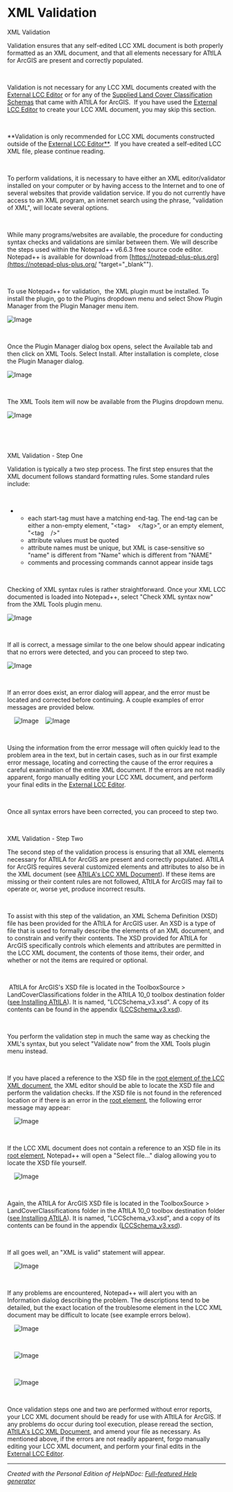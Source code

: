 # XML Validation

XML Validation

Validation ensures that any self-edited LCC XML document is both properly formatted as an XML document, and that all elements necessary for ATtILA for ArcGIS are present and correctly populated.

&nbsp;

Validation is not necessary for any LCC XML documents created with the [External LCC Editor](<ExternalLCCEditor.md>) or for any of the [Supplied Land Cover Classification Schemas](<SuppliedLandCoverClassificationS.md>) that came with ATtILA for ArcGIS.&nbsp; If you have used the [External LCC Editor](<ExternalLCCEditor.md>) to create your LCC XML document, you may skip this section.

&nbsp;

**Validation is only recommended for LCC XML documents constructed outside of the [External LCC Editor**](<ExternalLCCEditor.md>).&nbsp; If you have created a self-edited LCC XML file, please continue reading.

&nbsp;

To perform validations, it is necessary to have either an XML editor/validator installed on your computer or by having access to the Internet and to one of several websites that provide validation service. If you do not currently have access to an XML program, an internet search using the phrase, "validation of XML", will locate several options.

&nbsp;

While many programs/websites are available, the procedure for conducting syntax checks and validations are similar between them. We will describe the steps used within the Notepad++ v6.6.3 free source code editor. Notepad++ is available for download from [https://notepad-plus-plus.org](<https://notepad-plus-plus.org/> "target=\"\_blank\"").

&nbsp;

To use Notepad++ for validation,&nbsp; the XML plugin must be installed. To install the plugin, go to the Plugins dropdown menu and select Show Plugin Manager from the Plugin Manager menu item.&nbsp;

![Image](<lib/XML%20Plugins%20Menu.png>)

&nbsp;

Once the Plugin Manager dialog box opens, select the Available tab and then click on XML Tools. Select Install. After installation is complete, close the Plugin Manager dialog.

![Image](<lib/NotePad%20Plugin%20Manager.png>)

&nbsp;

The XML Tools item will now be available from the Plugins dropdown menu.

![Image](<lib/XML%20Tools%20Menu.png>)

&nbsp;

&nbsp;

XML Validation - Step One

Validation is typically a two step process. The first step ensures that the XML document follows standard formatting rules. Some standard rules include:

&nbsp;

* &nbsp;
  * each start-tag must have a matching end-tag. The end-tag can be either a non-empty element, "\<tag\>&nbsp; &nbsp; \</tag\>", or an empty element, "\<tag&nbsp; &nbsp; /\>"
  * attribute values must be quoted
  * attribute names must be unique, but XML is case-sensitive so "name" is different from "Name" which is different from "NAME"
  * comments and processing commands cannot appear inside tags

&nbsp;

Checking of XML syntax rules is rather straightforward. Once your XML LCC documented is loaded into Notepad++, select "Check XML syntax now" from the XML Tools plugin menu.

![Image](<lib/XML%20Tools%20Menu2.png>)

&nbsp;

If all is correct, a message similar to the one below should appear indicating that no errors were detected, and you can proceed to step two.

![Image](<lib/XML%20No%20Syntax%20Error.png>)

&nbsp;

If an error does exist, an error dialog will appear, and the error must be located and corrected before continuing. A couple examples of error messages are provided below.

&nbsp; &nbsp; ![Image](<lib/XML%20Tools%20Parsing%20Error.png>)&nbsp; &nbsp; ![Image](<lib/XML%20Tools%20Parsing%20Error%202.png>)

&nbsp;

Using the information from the error message will often quickly lead to the problem area in the text, but in certain cases, such as in our first example error message, locating and correcting the cause of the error requires a careful examination of the entire XML document. If the errors are not readily apparent, forgo manually editing your LCC XML document, and perform your final edits in the [External LCC Editor](<ExternalLCCEditor.md>).

&nbsp;

Once all syntax errors have been corrected, you can proceed to step two.

&nbsp;

XML Validation - Step Two

The second step of the validation process is ensuring that all XML elements necessary for ATtILA for ArcGIS are present and correctly populated. ATtILA for ArcGIS requires several customized elements and attributes to also be in the XML document (see [ATtILA's LCC XML Document](<ATtILAsLCCXMLDocument.md>)). If these items are missing or their content rules are not followed, ATtILA for ArcGIS may fail to operate or, worse yet, produce incorrect results.

&nbsp;

To assist with this step of the validation, an XML Schema Definition (XSD) file has been provided for the ATtILA for ArcGIS user. An XSD is a type of file that is used to formally describe the elements of an XML document, and to constrain and verify their contents. The XSD provided for ATtILA for ArcGIS specifically controls which elements and attributes are permitted in the LCC XML document, the contents of those items, their order, and whether or not the items are required or optional.

&nbsp;

&nbsp;ATtILA for ArcGIS's XSD file is located in the ToolboxSource \> LandCoverClassifications folder in the ATtILA 10\_0 toolbox destination folder ([see Installing ATtILA](<InstallingATtILA.md>)). It is named, "LCCSchema\_v3.xsd". A copy of its contents can be found in the appendix ([LCCSchema\_v3.xsd](<LCCSchema\_v3xsd.md>)).

&nbsp;

You perform the validation step in much the same way as checking the XML's syntax, but you select "Validate now" from the XML Tools plugin menu instead.

&nbsp;

If you have placed a reference to the XSD file in the [root element of the LCC XML document](<RootElementlccSchema.md>), the XML editor should be able to locate the XSD file and perform the validation checks. If the XSD file is not found in the referenced location or if there is an error in the [root element](<RootElementlccSchema.md>), the following error message may appear:

&nbsp; &nbsp; ![Image](<lib/XML%20Tools%20Schema%20Not%20Found.png>)

&nbsp;

If the LCC XML document does not contain a reference to an XSD file in its [root element](<RootElementlccSchema.md>), Notepad++ will open a "Select file..." dialog allowing you to locate the XSD file yourself.

&nbsp; &nbsp; ![Image](<lib/XML%20Tools%20Select%20XSD.png>)

&nbsp;

Again, the ATtILA for ArcGIS XSD file is located in the ToolboxSource \> LandCoverClassifications folder in the ATtILA 10\_0 toolbox destination folder ([see Installing ATtILA](<InstallingATtILA.md>)). It is named, "LCCSchema\_v3.xsd", and a copy of its contents can be found in the appendix ([LCCSchema\_v3.xsd](<LCCSchema\_v3xsd.md>)).

&nbsp;

If all goes well, an "XML is valid" statement will appear.

&nbsp; &nbsp; ![Image](<lib/XML%20Tools%20Schema%20Valid.png>)

&nbsp;

If any problems are encountered, Notepad++ will alert you with an Information dialog describing the problem. The descriptions tend to be detailed, but the exact location of the troublesome element in the LCC XML document may be difficult to locate (see example errors below).

&nbsp; &nbsp; ![Image](<lib/XML%20Tools%20Schema%20Error%201.png>)

&nbsp;

&nbsp; &nbsp; ![Image](<lib/XML%20Tool%20Schema%20Error%202.png>)

&nbsp;

&nbsp; &nbsp; ![Image](<lib/NewItem4.png>)

&nbsp;

Once validation steps one and two are performed without error reports, your LCC XML document should be ready for use with ATtILA for ArcGIS. If any problems do occur during tool execution, please reread the section, [ATtILA's LCC XML Document](<ATtILAsLCCXMLDocument.md>), and amend your file as necessary. As mentioned above, if the errors are not readily apparent, forgo manually editing your LCC XML document, and perform your final edits in the [External LCC Editor](<ExternalLCCEditor.md>).

***
_Created with the Personal Edition of HelpNDoc: [Full-featured Help generator](<https://www.helpndoc.com/feature-tour>)_
